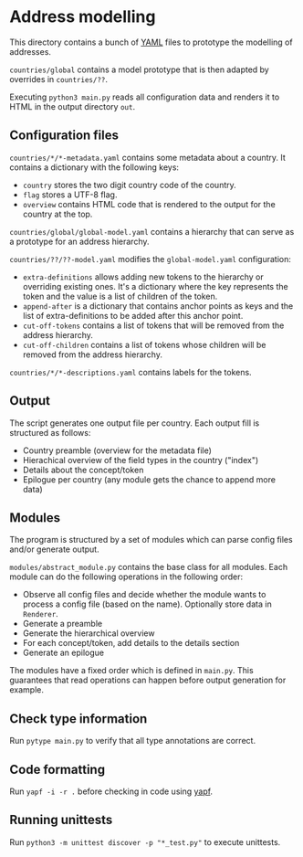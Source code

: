 # Address modelling

This directory contains a bunch of [YAML](https://yaml.org/) files to prototype
the modelling of addresses.

`countries/global` contains a model prototype that is then adapted by overrides
in `countries/??`.

Executing `python3 main.py` reads all configuration data and renders it to
HTML in the output directory `out`.

## Configuration files

`countries/*/*-metadata.yaml` contains some metadata about a country. It
contains a dictionary with the following keys:
* `country` stores the two digit country code of the country.
* `flag` stores a UTF-8 flag.
* `overview` contains HTML code that is rendered to the output for the country
  at the top.

`countries/global/global-model.yaml` contains a hierarchy that can serve
as a prototype for an address hierarchy.

`countries/??/??-model.yaml` modifies the `global-model.yaml` configuration:
* `extra-definitions` allows adding new tokens to the hierarchy or overriding
  existing ones. It's a dictionary where the key represents the token and
  the value is a list of children of the token.
* `append-after` is a dictionary that contains anchor points as keys and the
  list of extra-definitions to be added after this anchor point.
* `cut-off-tokens` contains a list of tokens that will be removed from the
  address hierarchy.
* `cut-off-children` contains a list of tokens whose children will be removed
  from the address hierarchy.

`countries/*/*-descriptions.yaml` contains labels for the tokens.

## Output

The script generates one output file per country. Each output fill is structured
as follows:
* Country preamble (overview for the metadata file)
* Hierachical overview of the field types in the country ("index")
* Details about the concept/token
* Epilogue per country (any module gets the chance to append more data)

## Modules

The program is structured by a set of modules which can parse config files
and/or generate output.

`modules/abstract_module.py` contains the base class for all modules. Each
module can do the following operations in the following order:
* Observe all config files and decide whether the module wants to process
  a config file (based on the name). Optionally store data in `Renderer`.
* Generate a preamble
* Generate the hierarchical overview
* For each concept/token, add details to the details section
* Generate an epilogue

The modules have a fixed order which is defined in `main.py`. This guarantees
that read operations can happen before output generation for example.

## Check type information
Run `pytype main.py` to verify that all type annotations are correct.

## Code formatting
Run `yapf -i -r .` before checking in code using
[yapf](https://github.com/google/yapf).

## Running unittests
Run `python3 -m unittest discover -p "*_test.py"` to execute unittests.
